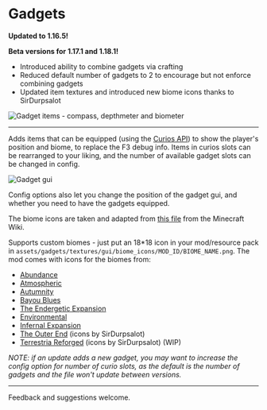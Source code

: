 # Gadgets #

**Updated to 1.16.5!**

**Beta versions for 1.17.1 and 1.18.1!**

- Introduced ability to combine gadgets via crafting
- Reduced default number of gadgets to 2 to encourage but not enforce combining gadgets
- Updated item textures and introduced new biome icons thanks to SirDurpsalot

![Gadget items - compass, depthmeter and biometer]( https://i.imgur.com/UIZ3qTX.png "Gadget items - the clock, combined gadget, biometer, personal compass and depthmeter")

***

Adds items that can be equipped (using the [Curios API](https://www.curseforge.com/minecraft/mc-mods/curios)) to show the player's position and biome, to replace the F3 debug info. 
Items in curios slots can be rearranged to your liking, and the number of available gadget slots can be changed in config.

![Gadget gui](https://imgur.com/90Bvzfu.jpg "Gadget information")

Config options also let you change the position of the gadget gui, and whether you need to have the gadgets equipped.

The biome icons are taken and adapted from [this file](https://gamepedia.cursecdn.com/minecraft_gamepedia/5/59/BiomeCSS.png) from the Minecraft Wiki.

Supports custom biomes - just put an 18*18 icon in your mod/resource pack in `assets/gadgets/textures/gui/biome_icons/MOD_ID/BIOME_NAME.png`. 
The mod comes with icons for the biomes from: 

- [Abundance](https://www.curseforge.com/minecraft/mc-mods/abundance)
- [Atmospheric](https://www.curseforge.com/minecraft/mc-mods/atmospheric)
- [Autumnity](https://www.curseforge.com/minecraft/mc-mods/autumnity)
- [Bayou Blues](https://www.curseforge.com/minecraft/mc-mods/bayou-blues)
- [The Endergetic Expansion](https://www.curseforge.com/minecraft/mc-mods/endergetic)
- [Environmental](https://www.curseforge.com/minecraft/mc-mods/environmental)
- [Infernal Expansion](https://www.curseforge.com/minecraft/mc-mods/infernal-expansion)
- [The Outer End](https://www.curseforge.com/minecraft/mc-mods/the-outer-end) (icons by SirDurpsalot)
- [Terrestria Reforged](https://www.curseforge.com/minecraft/mc-mods/terrestria-reforged) (icons by SirDurpsalot) (WIP)


*NOTE: if an update adds a new gadget, you may want to increase the config option for number of curio slots, as the default is the number of gadgets and the file won't update between versions.*

***

Feedback and suggestions welcome.
